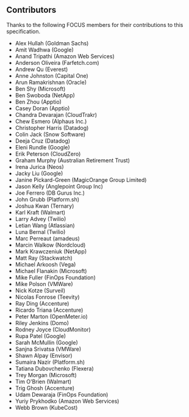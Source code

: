 ## Contributors

Thanks to the following FOCUS members for their contributions to this specification.

* Alex Hullah (Goldman Sachs)
* Amit Wadhwa (Google)
* Anand Tripathi (Amazon Web Services)
* Anderson Oliveira (Farfetch.com)
* Andrew Qu (Everest)
* Anne Johnston (Capital One)
* Arun Ramakrishnan (Oracle)
* Ben Shy (Microsoft)
* Ben Swoboda (NetApp)
* Ben Zhou (Apptio)
* Casey Doran (Apptio)
* Chandra Devarajan (CloudTrakr)
* Chew Esmero (Alphaus Inc.)
* Christopher Harris (Datadog)
* Colin Jack (Snow Software)
* Deeja Cruz (Datadog)
* Eleni Rundle (Google)
* Erik Peterson (CloudZero)
* Graham Murphy (Australian Retirement Trust)
* Irena Jurica (Neos)
* Jacky Liu (Google)
* Janine Pickard-Green (MagicOrange Group Limited)
* Jason Kelly (Anglepoint Group Inc)
* Joe Ferrero (DB Gurus Inc.)
* John Grubb (Platform.sh)
* Joshua Kwan (Ternary)
* Karl Kraft (Walmart)
* Larry Advey (Twilio)
* Letian Wang (Atlassian)
* Luna Bernal (Twilio)
* Marc Perreaut (amadeus)
* Marcin Walkow (Nordcloud)
* Mark Krawczeniuk (NetApp)
* Matt Ray (Stackwatch)
* Michael Arkoosh (Vega)
* Michael Flanakin (Microsoft)
* Mike Fuller (FinOps Foundation)
* Mike Polson (VMWare)
* Nick Kotze (Surveil)
* Nicolas Fonrose (Teevity)
* Ray Ding (Accenture)
* Ricardo Triana (Accenture)
* Peter Marton (OpenMeter.io)
* Riley Jenkins (Domo)
* Rodney Joyce (CloudMonitor)
* Rupa Patel (Google)
* Sarah McMullin (Google)
* Sanjna Srivatsa (VMWare)
* Shawn Alpay (Envisor)
* Sumaira Nazir (Platform.sh)
* Tatiana Dubovchenko (Flexera)
* Trey Morgan (Microsoft)
* Tim O'Brien (Walmart)
* Trig Ghosh (Accenture)
* Udam Dewaraja (FinOps Foundation)
* Yuriy Prykhodko (Amazon Web Services)
* Webb Brown (KubeCost)
